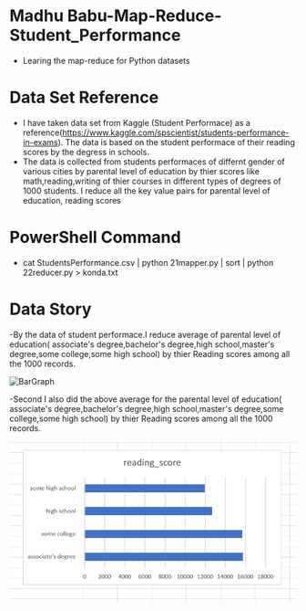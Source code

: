 # Madhu Babu-Map-Reduce-Student_Performance
- Learing the map-reduce for Python datasets

# Data Set Reference 
- I have taken data set from Kaggle (Student Performace) as a reference(https://www.kaggle.com/spscientist/students-performance-in-exams). The data is based on the student performace of their reading scores by the degress in schools.
- The data is collected from students performaces of differnt gender of various cities by parental level of education  by thier scores like math,reading,writing of thier courses in different types of degrees of 1000 students. I reduce all the key value pairs for parental level of education, reading scores
# PowerShell Command
- cat StudentsPerformance.csv | python 21mapper.py | sort | python 22reducer.py > konda.txt
# Data Story 
-By the data of student performace.I reduce average of parental level of education( associate's degree,bachelor's degree,high school,master's degree,some college,some high school) by thier Reading scores among all the 1000 records.

![BarGraph](images/average_reading_score.png)

-Second I also did the above average for the parental level of education( associate's degree,bachelor's degree,high school,master's degree,some college,some high school) by thier Reading scores among all the 1000 records.

![BarGraph](images/above_average.png)


